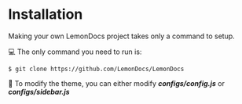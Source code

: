 # Installation

Making your own LemonDocs project takes only a command to setup.

💻 The only command you need to run is:
```shell
$ git clone https://github.com/LemonDocs/LemonDocs
```

🔧 To modify the theme, you can either modify ***configs/config.js*** or ***configs/sidebar.js***